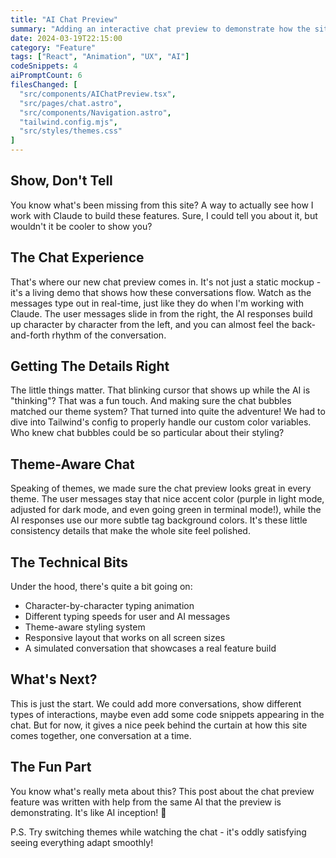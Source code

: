 ```yaml
---
title: "AI Chat Preview"
summary: "Adding an interactive chat preview to demonstrate how the site was built with AI assistance."
date: 2024-03-19T22:15:00
category: "Feature"
tags: ["React", "Animation", "UX", "AI"]
codeSnippets: 4
aiPromptCount: 6
filesChanged: [
  "src/components/AIChatPreview.tsx",
  "src/pages/chat.astro",
  "src/components/Navigation.astro",
  "tailwind.config.mjs",
  "src/styles/themes.css"
]
---
```


## Show, Don't Tell

You know what's been missing from this site? A way to actually see how I work with Claude to build these features. Sure, I could tell you about it, but wouldn't it be cooler to show you?

## The Chat Experience

That's where our new chat preview comes in. It's not just a static mockup - it's a living demo that shows how these conversations flow. Watch as the messages type out in real-time, just like they do when I'm working with Claude. The user messages slide in from the right, the AI responses build up character by character from the left, and you can almost feel the back-and-forth rhythm of the conversation.

## Getting The Details Right

The little things matter. That blinking cursor that shows up while the AI is "thinking"? That was a fun touch. And making sure the chat bubbles matched our theme system? That turned into quite the adventure! We had to dive into Tailwind's config to properly handle our custom color variables. Who knew chat bubbles could be so particular about their styling?

## Theme-Aware Chat

Speaking of themes, we made sure the chat preview looks great in every theme. The user messages stay that nice accent color (purple in light mode, adjusted for dark mode, and even going green in terminal mode!), while the AI responses use our more subtle tag background colors. It's these little consistency details that make the whole site feel polished.

## The Technical Bits

Under the hood, there's quite a bit going on:
- Character-by-character typing animation
- Different typing speeds for user and AI messages
- Theme-aware styling system
- Responsive layout that works on all screen sizes
- A simulated conversation that showcases a real feature build

## What's Next?

This is just the start. We could add more conversations, show different types of interactions, maybe even add some code snippets appearing in the chat. But for now, it gives a nice peek behind the curtain at how this site comes together, one conversation at a time.

## The Fun Part

You know what's really meta about this? This post about the chat preview feature was written with help from the same AI that the preview is demonstrating. It's like AI inception! 🤯

P.S. Try switching themes while watching the chat - it's oddly satisfying seeing everything adapt smoothly! 